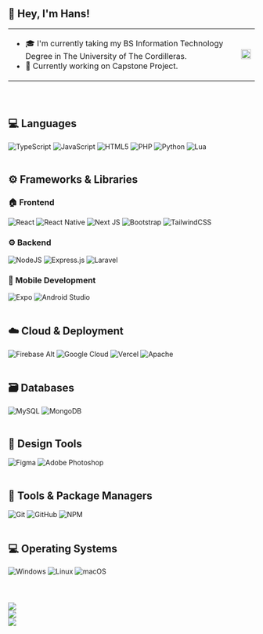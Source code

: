 <img src="https://media1.giphy.com/media/v1.Y2lkPTc5MGI3NjExanlmaXB3aDRnOTFscmp1aDhxYmtqbnphMGZ3a25zZzNubmlhNG9qbCZlcD12MV9pbnRlcm5hbF9naWZfYnlfaWQmY3Q9Zw/3og0IGjLXRttYbbtcc/giphy.gif" width=100% height=10px>

## 👋 Hey, I'm Hans!

<table>
  <tr>
    <td>
      <ul>
        <li>🎓 I'm currently taking my BS Information Technology Degree in The University of The Cordilleras. </li>
        <li> 📱 Currently working on Capstone Project. </li>
      </ul>
    </td>
    <td>
      <img src="https://media3.giphy.com/media/v1.Y2lkPTc5MGI3NjExcWpjemluNnF3bW1tNmRmbXgzZDBiemlrbWw5cmttM3R6bHNteTZ6dCZlcD12MV9pbnRlcm5hbF9naWZfYnlfaWQmY3Q9Zw/78XCFBGOlS6keY1Bil/giphy.gif" width="100%">
    </td>
  </tr>
</table>

<img src="https://media1.giphy.com/media/v1.Y2lkPTc5MGI3NjExanlmaXB3aDRnOTFscmp1aDhxYmtqbnphMGZ3a25zZzNubmlhNG9qbCZlcD12MV9pbnRlcm5hbF9naWZfYnlfaWQmY3Q9Zw/3og0IGjLXRttYbbtcc/giphy.gif" width=100% height=10px><br><br>

## 💻 Languages
![TypeScript](https://img.shields.io/badge/typescript-%23007ACC.svg?style=for-the-badge&logo=typescript&logoColor=white)
![JavaScript](https://img.shields.io/badge/javascript-%23323330.svg?style=for-the-badge&logo=javascript&logoColor=%23F7DF1E)
![HTML5](https://img.shields.io/badge/html5-%23E34F26.svg?style=for-the-badge&logo=html5&logoColor=white)
![PHP](https://img.shields.io/badge/php-%23777BB4.svg?style=for-the-badge&logo=php&logoColor=white)
![Python](https://img.shields.io/badge/python-3670A0?style=for-the-badge&logo=python&logoColor=ffdd54)
![Lua](https://img.shields.io/badge/lua-%232C2D72.svg?style=for-the-badge&logo=lua&logoColor=white)<br><br>

## ⚙️ Frameworks & Libraries

### 🏠 Frontend
![React](https://img.shields.io/badge/react-%2320232a.svg?style=for-the-badge&logo=react&logoColor=%2361DAFB)
![React Native](https://img.shields.io/badge/react_native-%2320232a.svg?style=for-the-badge&logo=react&logoColor=%2361DAFB)
![Next JS](https://img.shields.io/badge/Next-black?style=for-the-badge&logo=next.js&logoColor=white)
![Bootstrap](https://img.shields.io/badge/bootstrap-%238511FA.svg?style=for-the-badge&logo=bootstrap&logoColor=white)
![TailwindCSS](https://img.shields.io/badge/tailwindcss-%2338B2AC.svg?style=for-the-badge&logo=tailwind-css&logoColor=white)

### ⚙️ Backend
![NodeJS](https://img.shields.io/badge/node.js-6DA55F?style=for-the-badge&logo=node.js&logoColor=white)
![Express.js](https://img.shields.io/badge/express.js-%23404d59.svg?style=for-the-badge&logo=express&logoColor=%2361DAFB)
![Laravel](https://img.shields.io/badge/laravel-%23FF2D20.svg?style=for-the-badge&logo=laravel&logoColor=white)

### 📱 Mobile Development
![Expo](https://img.shields.io/badge/expo-1C1E24?style=for-the-badge&logo=expo&logoColor=#D04A37)
![Android Studio](https://img.shields.io/badge/Android%20Studio-3DDC84?style=for-the-badge&logo=android-studio&logoColor=white)<br><br>

## ☁️ Cloud & Deployment
![Firebase Alt](https://img.shields.io/badge/firebase-a08021?style=for-the-badge&logo=firebase&logoColor=ffcd34)
![Google Cloud](https://img.shields.io/badge/GoogleCloud-%234285F4.svg?style=for-the-badge&logo=google-cloud&logoColor=white)
![Vercel](https://img.shields.io/badge/vercel-%23000000.svg?style=for-the-badge&logo=vercel&logoColor=white)
![Apache](https://img.shields.io/badge/apache-%23D42029.svg?style=for-the-badge&logo=apache&logoColor=white)<br><br>

## 🗃️ Databases
![MySQL](https://img.shields.io/badge/mysql-4479A1.svg?style=for-the-badge&logo=mysql&logoColor=white)
![MongoDB](https://img.shields.io/badge/MongoDB-%234ea94b.svg?style=for-the-badge&logo=mongodb&logoColor=white)<br><br>

## 🎨 Design Tools
![Figma](https://img.shields.io/badge/figma-%23F24E1E.svg?style=for-the-badge&logo=figma&logoColor=white)
![Adobe Photoshop](https://img.shields.io/badge/adobe%20photoshop-%2331A8FF.svg?style=for-the-badge&logo=adobe%20photoshop&logoColor=white)<br><br>

## 🧰 Tools & Package Managers
![Git](https://img.shields.io/badge/git-%23F05033.svg?style=for-the-badge&logo=git&logoColor=white)
![GitHub](https://img.shields.io/badge/github-%23121011.svg?style=for-the-badge&logo=github&logoColor=white)
![NPM](https://img.shields.io/badge/NPM-%23CB3837.svg?style=for-the-badge&logo=npm&logoColor=white)<br><br>

## 💻 Operating Systems
![Windows](https://img.shields.io/badge/Windows-0078D6?style=for-the-badge&logo=windows&logoColor=white)
![Linux](https://img.shields.io/badge/Linux-FCC624?style=for-the-badge&logo=linux&logoColor=black)
![macOS](https://img.shields.io/badge/macOS-000000?style=for-the-badge&logo=apple&logoColor=white)<br><br>

<img src="https://media1.giphy.com/media/v1.Y2lkPTc5MGI3NjExanlmaXB3aDRnOTFscmp1aDhxYmtqbnphMGZ3a25zZzNubmlhNG9qbCZlcD12MV9pbnRlcm5hbF9naWZfYnlfaWQmY3Q9Zw/3og0IGjLXRttYbbtcc/giphy.gif" width=100% height=10px>

![](https://github-readme-stats.vercel.app/api?username=Haaansy&theme=dark&hide_border=false&include_all_commits=true&count_private=true)<br/>
![](https://nirzak-streak-stats.vercel.app/?user=Haaansy&theme=dark&hide_border=false)<br/>
![](https://github-readme-stats.vercel.app/api/top-langs/?username=Haaansy&theme=dark&hide_border=false&include_all_commits=true&count_private=true&layout=compact)<br><br>

<img src="https://media1.giphy.com/media/v1.Y2lkPTc5MGI3NjExanlmaXB3aDRnOTFscmp1aDhxYmtqbnphMGZ3a25zZzNubmlhNG9qbCZlcD12MV9pbnRlcm5hbF9naWZfYnlfaWQmY3Q9Zw/3og0IGjLXRttYbbtcc/giphy.gif" width=100% height=10px>
